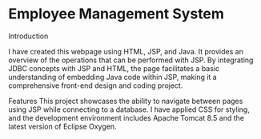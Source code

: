 # Employee Management System

Introduction

I have created this webpage using HTML, JSP, and Java. It provides an overview of the operations that can be performed with JSP. By integrating JDBC concepts with JSP and HTML, the page facilitates a basic understanding of embedding Java code within JSP, making it a comprehensive front-end design and coding project.

Features
This project showcases the ability to navigate between pages using JSP while connecting to a database. I have applied CSS for styling, and the development environment includes Apache Tomcat 8.5 and the latest version of Eclipse Oxygen.
